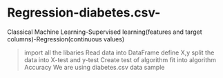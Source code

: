 # Regression-diabetes.csv-
Classical Machine Learning-Supervised learning(features and target columns)-Regression(continuous values)
>import all the libaries
>Read data into DataFrame
>define X,y
>split the data into X-test and y-test
>Create test of algorithm
>fit into algorithm
>Accuracy
We are using diabetes.csv data sample
